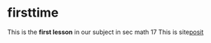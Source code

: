 # firsttime
This is the **first lesson** in our subject in sec math 17
This is site[posit](https://www.posit.com)
